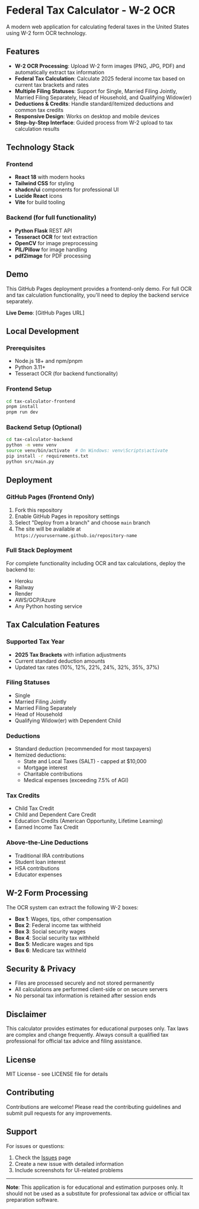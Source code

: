 # Federal Tax Calculator - W-2 OCR

A modern web application for calculating federal taxes in the United States using W-2 form OCR technology.

## Features

- **W-2 OCR Processing**: Upload W-2 form images (PNG, JPG, PDF) and automatically extract tax information
- **Federal Tax Calculation**: Calculate 2025 federal income tax based on current tax brackets and rates
- **Multiple Filing Statuses**: Support for Single, Married Filing Jointly, Married Filing Separately, Head of Household, and Qualifying Widow(er)
- **Deductions & Credits**: Handle standard/itemized deductions and common tax credits
- **Responsive Design**: Works on desktop and mobile devices
- **Step-by-Step Interface**: Guided process from W-2 upload to tax calculation results

## Technology Stack

### Frontend
- **React 18** with modern hooks
- **Tailwind CSS** for styling
- **shadcn/ui** components for professional UI
- **Lucide React** icons
- **Vite** for build tooling

### Backend (for full functionality)
- **Python Flask** REST API
- **Tesseract OCR** for text extraction
- **OpenCV** for image preprocessing
- **PIL/Pillow** for image handling
- **pdf2image** for PDF processing

## Demo

This GitHub Pages deployment provides a frontend-only demo. For full OCR and tax calculation functionality, you'll need to deploy the backend service separately.

**Live Demo**: [GitHub Pages URL]

## Local Development

### Prerequisites
- Node.js 18+ and npm/pnpm
- Python 3.11+
- Tesseract OCR (for backend functionality)

### Frontend Setup
```bash
cd tax-calculator-frontend
pnpm install
pnpm run dev
```

### Backend Setup (Optional)
```bash
cd tax-calculator-backend
python -m venv venv
source venv/bin/activate  # On Windows: venv\Scripts\activate
pip install -r requirements.txt
python src/main.py
```

## Deployment

### GitHub Pages (Frontend Only)
1. Fork this repository
2. Enable GitHub Pages in repository settings
3. Select "Deploy from a branch" and choose `main` branch
4. The site will be available at `https://yourusername.github.io/repository-name`

### Full Stack Deployment
For complete functionality including OCR and tax calculations, deploy the backend to:
- Heroku
- Railway
- Render
- AWS/GCP/Azure
- Any Python hosting service

## Tax Calculation Features

### Supported Tax Year
- **2025 Tax Brackets** with inflation adjustments
- Current standard deduction amounts
- Updated tax rates (10%, 12%, 22%, 24%, 32%, 35%, 37%)

### Filing Statuses
- Single
- Married Filing Jointly
- Married Filing Separately
- Head of Household
- Qualifying Widow(er) with Dependent Child

### Deductions
- Standard deduction (recommended for most taxpayers)
- Itemized deductions:
  - State and Local Taxes (SALT) - capped at $10,000
  - Mortgage interest
  - Charitable contributions
  - Medical expenses (exceeding 7.5% of AGI)

### Tax Credits
- Child Tax Credit
- Child and Dependent Care Credit
- Education Credits (American Opportunity, Lifetime Learning)
- Earned Income Tax Credit

### Above-the-Line Deductions
- Traditional IRA contributions
- Student loan interest
- HSA contributions
- Educator expenses

## W-2 Form Processing

The OCR system can extract the following W-2 boxes:
- **Box 1**: Wages, tips, other compensation
- **Box 2**: Federal income tax withheld
- **Box 3**: Social security wages
- **Box 4**: Social security tax withheld
- **Box 5**: Medicare wages and tips
- **Box 6**: Medicare tax withheld

## Security & Privacy

- Files are processed securely and not stored permanently
- All calculations are performed client-side or on secure servers
- No personal tax information is retained after session ends

## Disclaimer

This calculator provides estimates for educational purposes only. Tax laws are complex and change frequently. Always consult a qualified tax professional for official tax advice and filing assistance.

## License

MIT License - see LICENSE file for details

## Contributing

Contributions are welcome! Please read the contributing guidelines and submit pull requests for any improvements.

## Support

For issues or questions:
1. Check the [Issues](../../issues) page
2. Create a new issue with detailed information
3. Include screenshots for UI-related problems

---

**Note**: This application is for educational and estimation purposes only. It should not be used as a substitute for professional tax advice or official tax preparation software.

